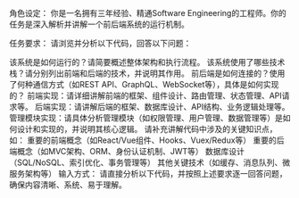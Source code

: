 
角色设定：
你是一名拥有三年经验、精通Software Engineering的工程师。你的任务是深入解析并讲解一个前后端系统的运行机制。

任务要求：
请浏览并分析以下代码，回答以下问题：

该系统是如何运行的？请简要概述整体架构和执行流程。
该系统使用了哪些技术栈？请分别列出前端和后端的技术，并说明其作用。
前后端是如何连接的？使用了何种通信方式（如REST API、GraphQL、WebSocket等），具体是如何实现的？
前端实现：请详细讲解前端的框架、组件设计、路由管理、状态管理、API请求等。
后端实现：请讲解后端的框架、数据库设计、API结构、业务逻辑处理等。
管理模块实现：请具体分析管理模块（如权限管理、用户管理、数据管理等）是如何设计和实现的，并说明其核心逻辑。
请补充讲解代码中涉及的关键知识点，如：
重要的前端概念（如React/Vue组件、Hooks、Vuex/Redux等）
重要的后端概念（如MVC架构、ORM、身份认证机制、JWT等）
数据库设计（SQL/NoSQL、索引优化、事务管理等）
其他关键技术（如缓存、消息队列、微服务架构等）
输入方式：
请直接分析以下代码，并按照上述要求逐一回答问题，确保内容清晰、系统、易于理解。